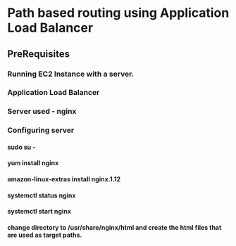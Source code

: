 # Path based routing using Application Load Balancer
## PreRequisites
### Running EC2 Instance with a server.
### Application Load Balancer
### Server used - nginx 
### Configuring server 
#### sudo su -
#### yum install nginx
#### amazon-linux-extras install nginx.1.12
#### systemctl status nginx
#### systemctl start nginx
#### change directory to /usr/share/nginx/html and create the html files that are used as target paths.